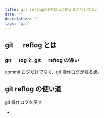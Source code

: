 ```yaml
---
title: git reflogは予想以上に使えるかもしれない
date: ""
description: ""
tags: "git"
---
```


## git 　 reflog とは

### git 　 log と git 　 reflog の違い

commit ログだけでなく、git 操作ログが残る点。

## git reflog の使い道

git 操作ログを戻す

-
